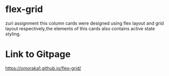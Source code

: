 # flex-grid
zuri assignment
this column cards were designed using flex layout and grid layout respectively,the elements of this cards also contains active state styling.

# Link to Gitpage
https://omoraka1.github.io/flex-grid/
